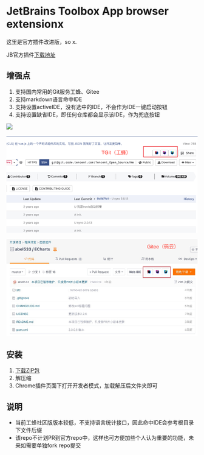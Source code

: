 # JetBrains Toolbox App browser extensionx

这里是官方插件改进版，so x.

JB官方插件[下载地址](https://chrome.google.com/webstore/detail/jetbrains-toolbox-extensi/offnedcbhjldheanlbojaefbfbllddna?utm_source=chrome-ntp-icon)

## 增强点

1. 支持国内常用的Git服务工蜂、Gitee
2. 支持markdown语言命中IDE
3. 支持设置activeIDE，没有选中的IDE，不会作为IDE一键启动按钮
4. 支持设置缺省IDE，即任何仓库都会显示该IDE，作为兜底按钮

![](./screenshot.gif)

![](./distribution/screenshot2.png)

![](./distribution/screenshot1.png)


## 安装

1. [下载ZIP包](https://github.com/alanhg/toolbox-browser-extensionx/releases/tag/latest)
2. 解压缩
3. Chrome插件页面下打开开发者模式，加载解压后文件夹即可



## 说明

- 当前工蜂社区版版本较低，不支持语言统计接口，因此命中IDE会参考根目录下文件后缀
- 该repo不计划PR到官方repo中，这样也可方便加些个人认为重要的功能，未来如需要单独fork repo提交
